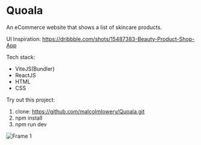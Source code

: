 # Quoala
An eCommerce website that shows a list of skincare products.

UI Inspiration: https://dribbble.com/shots/15487383-Beauty-Product-Shop-App

Tech stack:
- ViteJS(Bundler)
- ReactJS
- HTML
- CSS

Try out this project:
1) clone: https://github.com/malcolmlowery/Quoala.git
2) npm install
3) npm run dev

![Frame 1](https://user-images.githubusercontent.com/100153203/190839765-994f1ba6-fc52-4642-a818-d9af48f17589.png)
